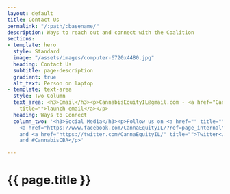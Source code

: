 ```yaml
---
layout: default
title: Contact Us
permalink: "/:path/:basename/"
description: Ways to reach out and connect with the Coalition
sections:
- template: hero
  style: Standard
  image: "/assets/images/computer-6720x4480.jpg"
  heading: Contact Us
  subtitle: page-description
  gradient: true
  alt_text: Person on laptop
- template: text-area
  style: Two Column
  text_area: <h3>Email</h3><p>CannabisEquityIL@gmail.com - <a href="CannabisEquityIL@gmail.com"
    title="">launch email</a></p>
  heading: Ways to Connect
  column_two: '<h3>Social Media</h3><p>Follow us on <a href="" title="">Instagram</a>,
    <a href="https://www.facebook.com/CannaEquityIL/?ref=page_internal" title="">Facebook</a>,
    and <a href="https://twitter.com/CannaEquityIL/" title="">Twitter</a> using #CannabisEquityIL
    and #CannabisCBA</p>'

---
```

<main class="container">
  <h1>{{ page.title }}</h1>
</main>